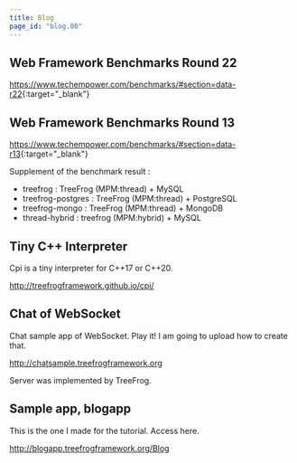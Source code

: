 ```yaml
---
title: Blog
page_id: "blog.00"
---
```


## Web Framework Benchmarks Round 22

<https://www.techempower.com/benchmarks/#section=data-r22>{:target="_blank"}


## Web Framework Benchmarks Round 13

<https://www.techempower.com/benchmarks/#section=data-r13>{:target="_blank"}

Supplement of the benchmark result :

  - treefrog : TreeFrog (MPM:thread) + MySQL
  - treefrog-postgres : TreeFrog (MPM:thread) + PostgreSQL
  - treefrog-mongo : TreeFrog (MPM:thread) + MongoDB
  - thread-hybrid : treefrog (MPM:hybrid) + MySQL


## Tiny C++ Interpreter

Cpi is a tiny interpreter for C++17 or C++20.

<http://treefrogframework.github.io/cpi/>


## Chat of WebSocket

Chat sample app of WebSocket. Play it!
I am going to upload how to create that.

 <http://chatsample.treefrogframework.org>

Server was implemented by TreeFrog.


## Sample app, blogapp

This is the one I made for the tutorial. Access here.

<http://blogapp.treefrogframework.org/Blog>
